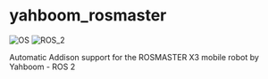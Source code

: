 # yahboom_rosmaster #
![OS](https://img.shields.io/ubuntu/v/ubuntu-wallpapers/noble)
![ROS_2](https://img.shields.io/ros/v/jazzy/rclcpp)

Automatic Addison support for the ROSMASTER X3 mobile robot by Yahboom - ROS 2
